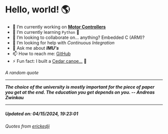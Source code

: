 # Hello, world! 🌎


- 🔧 I’m currently working on [**Motor Controllers**](https://github.com/kyleRhess/MicroMotor)
- 🌱 I’m currently learning `Python` **🐍**
- 👯 I’m looking to collaborate on... anything? Embedded C (ARM)?
- 🤔 I’m looking for help with *Continuous Integration*
- 💬 Ask me about ***IMU's***
- 📫 How to reach me: [GitHub](https://github.com/kyleRhess)
- ⚡ Fun fact: I built a [Cedar canoe...](https://kylerhess.github.io/canoe.html) 🛶

_A random quote_
___
***The choice of the university is mostly important for the piece of paper
you get at the end. The education you get depends on you.
-- Andreas Zwinkau***
___
##### Updated on: 04/15/2024, 19:23:01
###### Quotes from [erickedji](https://gist.github.com/erickedji/68802)